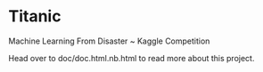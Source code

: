 # Titanic
Machine Learning From Disaster ~ Kaggle Competition

Head over to doc/doc.html.nb.html to read more about this project.
